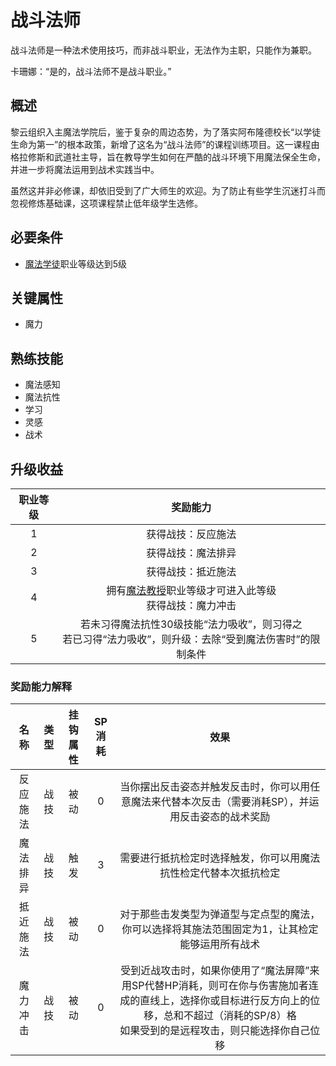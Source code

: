 # 战斗法师

战斗法师是一种法术使用技巧，而非战斗职业，无法作为主职，只能作为兼职。

卡珊娜：“是的，战斗法师不是战斗职业。”

## 概述

黎云组织入主魔法学院后，鉴于复杂的周边态势，为了落实阿布隆德校长“以学徒生命为第一”的根本政策，新增了这名为“战斗法师”的课程训练项目。这一课程由格拉修斯和武道社主导，旨在教导学生如何在严酷的战斗环境下用魔法保全生命，并进一步将魔法运用到战术实践当中。

虽然这并非必修课，却依旧受到了广大师生的欢迎。为了防止有些学生沉迷打斗而忽视修炼基础课，这项课程禁止低年级学生选修。

## 必要条件

* <a href="../apprentice" target="_blank">魔法学徒</a>职业等级达到5级

## 关键属性

* 魔力

## 熟练技能

* 魔法感知
* 魔法抗性
* 学习
* 灵感
* 战术

## 升级收益

职业等级|奖励能力
:--:|:--:
1|获得战技：反应施法
2|获得战技：魔法排异
3|获得战技：抵近施法
4|拥有<a href="../professor" target="_blank">魔法教授</a>职业等级才可进入此等级<br>获得战技：魔力冲击
5|若未习得魔法抗性30级技能“法力吸收”，则习得之<br>若已习得“法力吸收”，则升级：去除“受到魔法伤害时”的限制条件

### 奖励能力解释

名称|类型|挂钩属性|SP消耗|效果
:--:|:--:|:--:|:--:|:--:
反应施法|战技|被动|0|当你摆出反击姿态并触发反击时，你可以用任意魔法来代替本次反击（需要消耗SP），并运用反击姿态的战术奖励
魔法排异|战技|触发|3|需要进行抵抗检定时选择触发，你可以用魔法抗性检定代替本次抵抗检定
抵近施法|战技|被动|0|对于那些击发类型为弹道型与定点型的魔法，你可以选择将其施法范围固定为1，让其检定能够运用所有战术
魔力冲击|战技|被动|0|受到近战攻击时，如果你使用了“魔法屏障”来用SP代替HP消耗，则可在你与伤害施加者连成的直线上，选择你或目标进行反方向上的位移，总和不超过（消耗的SP/8）格<br>如果受到的是远程攻击，则只能选择你自己位移
